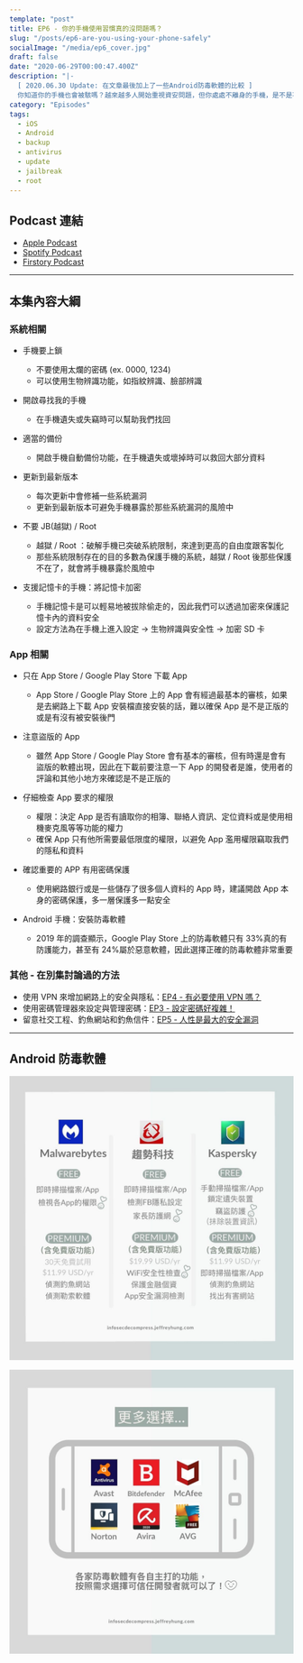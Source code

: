 ```yaml
---
template: "post"
title: EP6 - 你的手機使用習慣真的沒問題嗎？
slug: "/posts/ep6-are-you-using-your-phone-safely"
socialImage: "/media/ep6_cover.jpg"
draft: false
date: "2020-06-29T00:00:47.400Z"
description: "|-
  [ 2020.06.30 Update: 在文章最後加上了一些Android防毒軟體的比較 ]
  你知道你的手機也會被駭嗎？越來越多人開始重視資安問題，但你處處不離身的手機，是不是不小心成為有心人士的攻擊目標了？怎麼做才能保護好自己的隱私和安全呢？"
category: "Episodes"
tags:
  - iOS
  - Android
  - backup
  - antivirus
  - update
  - jailbreak
  - root
---
```


## Podcast 連結

- [Apple Podcast](https://podcasts.apple.com/tw/podcast/%E8%B3%87%E5%AE%89%E8%A7%A3%E5%A3%93%E7%B8%AE/id1513276667#episodeGuid=ckbzmfkq0lcat0918uegza9v8)
- [Spotify Podcast](https://open.spotify.com/episode/3h5CrVIdHZfN8OZV8jFpDu)
- [Firstory Podcast](https://open.firstory.me/story/ckbzmfkq0lcat0918uegza9v8)

---

## 本集內容大綱

### 系統相關

- 手機要上鎖

  - 不要使用太爛的密碼 (ex. 0000, 1234)
  - 可以使用生物辨識功能，如指紋辨識、臉部辨識

- 開啟尋找我的手機

  - 在手機遺失或失竊時可以幫助我們找回

- 適當的備份

  - 開啟手機自動備份功能，在手機遺失或壞掉時可以救回大部分資料

- 更新到最新版本

  - 每次更新中會修補一些系統漏洞
  - 更新到最新版本可避免手機暴露於那些系統漏洞的風險中

- 不要 JB(越獄) / Root

  - 越獄 / Root ：破解手機已突破系統限制，來達到更高的自由度跟客製化
  - 那些系統限制存在的目的多數為保護手機的系統，越獄 / Root 後那些保護不在了，就會將手機暴露於風險中

- 支援記憶卡的手機：將記憶卡加密

  - 手機記憶卡是可以輕易地被拔除偷走的，因此我們可以透過加密來保護記憶卡內的資料安全
  - 設定方法為在手機上進入設定 → 生物辨識與安全性 → 加密 SD 卡

### App 相關

- 只在 App Store / Google Play Store 下載 App

  - App Store / Google Play Store 上的 App 會有經過最基本的審核，如果是去網路上下載 App 安裝檔直接安裝的話，難以確保 App 是不是正版的或是有沒有被安裝後門

- 注意盜版的 App

  - 雖然 App Store / Google Play Store 會有基本的審核，但有時還是會有盜版的軟體出現，因此在下載前要注意一下 App 的開發者是誰，使用者的評論和其他小地方來確認是不是正版的

- 仔細檢查 App 要求的權限

  - 權限：決定 App 是否有讀取你的相簿、聯絡人資訊、定位資料或是使用相機麥克風等等功能的權力
  - 確保 App 只有他所需要最低限度的權限，以避免 App 濫用權限竊取我們的隱私和資料

- 確認重要的 APP 有用密碼保護

  - 使用網路銀行或是一些儲存了很多個人資料的 App 時，建議開啟 App 本身的密碼保護，多一層保護多一點安全

- Android 手機：安裝防毒軟體

  - 2019 年的調查顯示，Google Play Store 上的防毒軟體只有 33%真的有防護能力，甚至有 24%屬於惡意軟體，因此選擇正確的防毒軟體非常重要

### 其他 - 在別集討論過的方法

- 使用 VPN 來增加網路上的安全與隱私：[EP4 - 有必要使用 VPN 嗎？](/posts/ep4-do-we-need-vpn)
- 使用密碼管理器來設定與管理密碼：[EP3 - 設定密碼好複雜！](/posts/EP3-why-does-password-has-to-be-so-complicated)
- 留意社交工程、釣魚網站和釣魚信件：[EP5 - 人性是最大的安全漏洞](/posts/ep5-the-greatest-vulnerability-is-you-and-me)

---

## Android 防毒軟體

![](/media/android_antivirus1.jpg)

![](/media/android_antivirus2.jpg)
